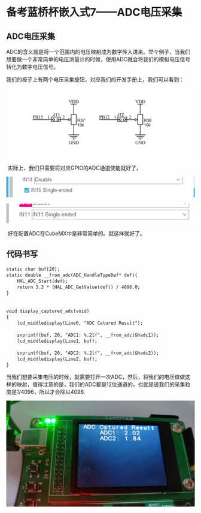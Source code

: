 # 备考蓝桥杯嵌入式7——ADC电压采集

## ADC电压采集

​	ADC的含义就是将一个范围内的电压映射成为数字传入进来。举个例子，当我们想要做一个非常简单的电压测量计的时候，使用ADC就会将我们的模拟电压信号转化为数字电压信号。

​	我们的板子上有两个电压采集旋钮，对应我们的开发手册上，我们可以看到：

![image-20250205185441080](./备考蓝桥杯嵌入式7：ADC电压采集/image-20250205185441080.png)

​	实际上，我们只需要将对应GPIO的ADC通道使能就好了。

![image-20250205185512583](./备考蓝桥杯嵌入式7：ADC电压采集/image-20250205185512583.png)

![image-20250205185519731](./备考蓝桥杯嵌入式7：ADC电压采集/image-20250205185519731.png)

​	好在配置ADC在CubeMX中是非常简单的。就这样就好了。

## 代码书写

```
static char buf[20];
static double __from_adc(ADC_HandleTypeDef* def){
    HAL_ADC_Start(def);
    return 3.3 * (HAL_ADC_GetValue(def)) / 4096.0;
}


void display_captured_adc(void)
{
    lcd_middledisplay(Line0, "ADC Catured Result");
    
    snprintf(buf, 20, "ADC1: %.2lf", __from_adc(&hadc1));
    lcd_middledisplay(Line1, buf);
    
    snprintf(buf, 20, "ADC2: %.2lf", __from_adc(&hadc2));
    lcd_middledisplay(Line2, buf);
}
```

​	当我们想要采集电压的时候，就需要打开一次ADC，然后，将我们的电压值做这样的映射，值得注意的是，我们的ADC都是12位通道的，也就是说我们的采集粒度是1/4096，所以才会除以4096.

![8917c49627e3985c2e603f175882ca5](./备考蓝桥杯嵌入式7：ADC电压采集/8917c49627e3985c2e603f175882ca5.jpg)